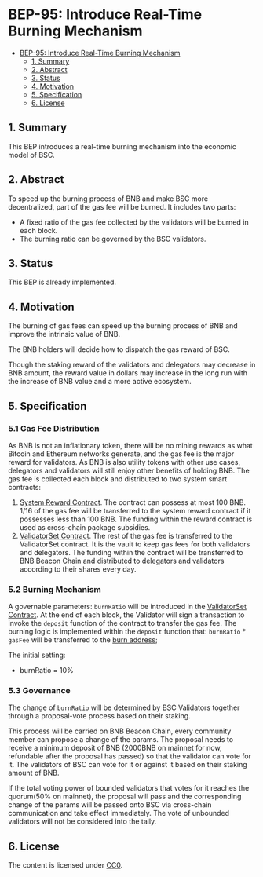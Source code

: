 # BEP-95: Introduce Real-Time Burning Mechanism

- [BEP-95: Introduce Real-Time Burning Mechanism](#bep-95-introduce-real-time-burning-mechanism)
    - [1. Summary](#1-summary)
    - [2. Abstract](#2-abstract)
    - [3. Status](#3-status)
    - [4. Motivation](#4-motivation)
    - [5. Specification](#5-specification)
    - [6. License](#6-license)

## 1. Summary

This BEP introduces a real-time burning mechanism into the economic model of BSC.

## 2. Abstract

To speed up the burning process of BNB and make BSC more decentralized, part of the gas fee will be burned. It includes two parts:

+ A fixed ratio of the gas fee collected by the validators will be burned in each block.
+ The burning ratio can be governed by the BSC validators.


## 3. Status

This BEP is already implemented.

## 4. Motivation

The burning of gas fees can speed up the burning process of BNB and improve the intrinsic value of BNB.

The BNB holders will decide how to dispatch the gas reward of BSC.

Though the staking reward of the validators and delegators may decrease in BNB amount, the reward value in dollars may increase in the long run with the increase of BNB value and a more active ecosystem.

## 5. Specification

### 5.1 Gas Fee Distribution

As BNB is not an inflationary token, there will be no mining rewards as what Bitcoin and Ethereum networks generate, and the gas fee is the major reward for validators. As BNB is also utility tokens with other use cases, delegators and validators will still enjoy other benefits of holding BNB. The gas fee is collected each block and distributed to two system smart contracts:

1. [System Reward Contract](https://bscscan.com/address/0x0000000000000000000000000000000000001002). The contract can possess at most 100 BNB. 1/16 of the gas fee will be transferred to the system reward contract if it possesses less than 100 BNB. The funding within the reward contract is used as cross-chain package subsidies.
2. [ValidatorSet Contract](https://bscscan.com/address/0x0000000000000000000000000000000000001000). The rest of the gas fee is transferred to the ValidatorSet contract. It is the vault to keep gas fees for both validators and delegators. The funding within the contract will be transferred to BNB Beacon Chain and distributed to delegators and validators according to their shares every day.

### 5.2 Burning Mechanism

A governable parameters: `burnRatio` will be introduced in the [ValidatorSet Contract](https://bscscan.com/address/0x0000000000000000000000000000000000001000). At the end of each block, the Validator will sign a transaction to invoke the `deposit` function of the contract to transfer the gas fee. The burning logic is implemented within the `deposit` function that:  `burnRatio` * `gasFee` will be transferred to the [burn address](https://bscscan.com/address/0x000000000000000000000000000000000000dead);

The initial setting:

+ burnRatio = 10%

### 5.3 Governance

The change of `burnRatio` will be determined by BSC Validators together through a proposal-vote process based on their staking.

This process will be carried on BNB Beacon Chain, every community member can propose a change of the params. The proposal needs to receive a minimum deposit of BNB (2000BNB on mainnet for now, refundable after the proposal has passed) so that the validator can vote for it. The validators of BSC can vote for it or against it based on their staking amount of BNB.

If the total voting power of bounded validators that votes for it reaches the quorum(50% on mainnet), the proposal will pass and the corresponding change of the params will be passed onto BSC via cross-chain communication and take effect immediately. The vote of unbounded validators will not be considered into the tally.


## 6. License

The content is licensed under [CC0](https://creativecommons.org/publicdomain/zero/1.0/).
